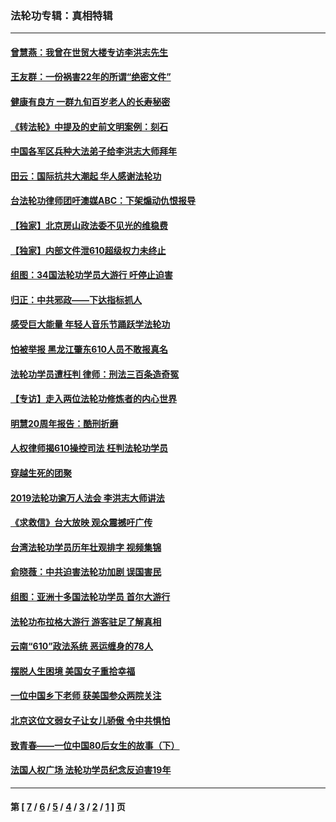 ### 法轮功专辑：真相特辑
---
#### [曾慧燕：我曾在世贸大楼专访李洪志先生](../../pages/nf4389/n12898729.md?06180430) 
#### [王友群：一份祸害22年的所谓“绝密文件”](../../pages/nf4389/n12871750.md?06180430) 
#### [健康有良方 一群九旬百岁老人的长寿秘密](../../pages/nf4389/n12847475.md?06180430) 
#### [《转法轮》中提及的史前文明案例：刻石](../../pages/nf4389/n12758577.md?06180430) 
#### [中国各军区兵种大法弟子给李洪志大师拜年](../../pages/nf4389/n12750047.md?06180430) 
#### [田云：国际抗共大潮起 华人感谢法轮功](../../pages/nf4389/n12357708.md?06180430) 
#### [台法轮功律师团吁澳媒ABC：下架煽动仇恨报导](../../pages/nf4389/n12279917.md?06180430) 
#### [【独家】北京房山政法委不见光的维稳费](../../pages/nf4389/n12031979.md?06180430) 
#### [【独家】内部文件泄610超级权力未终止](../../pages/nf4389/n12023895.md?06180430) 
#### [组图：34国法轮功学员大游行 吁停止迫害](../../pages/nf4389/n11492658.md?06180430) 
#### [归正：中共邪政——下达指标抓人](../../pages/nf4389/n11474770.md?06180430) 
#### [感受巨大能量 年轻人音乐节踊跃学法轮功](../../pages/nf4389/n11441981.md?06180430) 
#### [怕被举报 黑龙江肇东610人员不敢报真名](../../pages/nf4389/n11436499.md?06180430) 
#### [法轮功学员遭枉判 律师：刑法三百条造奇冤](../../pages/nf4389/n11433943.md?06180430) 
#### [【专访】走入两位法轮功修炼者的内心世界](../../pages/nf4389/n11415623.md?06180430) 
#### [明慧20周年报告：酷刑折磨](../../pages/nf4389/n11387954.md?06180430) 
#### [人权律师揭610操控司法 枉判法轮功学员](../../pages/nf4389/n11313370.md?06180430) 
#### [穿越生死的团聚](../../pages/nf4389/n11258922.md?06180430) 
#### [2019法轮功逾万人法会 李洪志大师讲法](../../pages/nf4389/n11265303.md?06180430) 
#### [《求救信》台大放映 观众震撼吁广传](../../pages/nf4389/n10922251.md?06180430) 
#### [台湾法轮功学员历年壮观排字 视频集锦](../../pages/nf4389/n10878789.md?06180430) 
#### [俞晓薇：中共迫害法轮功加剧 误国害民](../../pages/nf4389/n10859260.md?06180430) 
#### [组图：亚洲十多国法轮功学员 首尔大游行](../../pages/nf4389/n10781149.md?06180430) 
#### [法轮功布拉格大游行 游客驻足了解真相](../../pages/nf4389/n10749360.md?06180430) 
#### [云南“610”政法系统 恶运缠身的78人](../../pages/nf4389/n10747534.md?06180430) 
#### [摆脱人生困境 美国女子重拾幸福](../../pages/nf4389/n10688678.md?06180430) 
#### [一位中国乡下老师 获美国参众两院关注](../../pages/nf4389/n10683927.md?06180430) 
#### [北京这位文弱女子让女儿骄傲 令中共惧怕](../../pages/nf4389/n10668341.md?06180430) 
#### [致青春——一位中国80后女生的故事（下）](../../pages/nf4389/n10642721.md?06180430) 
#### [法国人权广场 法轮功学员纪念反迫害19年](../../pages/nf4389/n10586601.md?06180430) 

---
#### 第 [ [7](./7.md?06180430) / [6](./6.md?06180430) / [5](./5.md?06180430) / [4](./4.md?06180430) / [3](./3.md?06180430) / [2](./2.md?06180430) / [1](./1.md?06180430) ] 页
